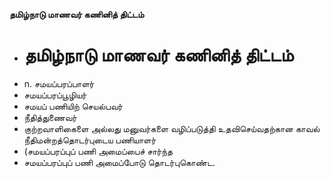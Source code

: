 **தமிழ்நாடு மாணவர் கணினித் திட்டம்**
- # தமிழ்நாடு மாணவர் கணினித் திட்டம்
- n. சமயப்பரப்பாளர்
- சமயப்பரப்பூழியர்
- சமயப் பணியிற் செயல்பவர்
- நீதித்துணைவர்
- குற்றவாளிகைளை அல்லது மனுவர்களை வழிப்படுத்தி உதவிசெய்வதற்கான காவல் நீதிமன்றத்தொடர்புடைய பணியாளர்
- (சமயப்பரப்புப் பணி அமைப்பைச் சார்ந்த
- சமயப்பரப்புப் பணி அமைப்போடு தொடர்புகொண்ட.

